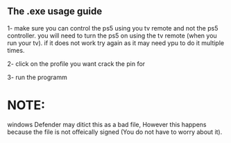 ## The .exe usage guide

1- make sure you can control the ps5 using you tv remote and not the ps5 controller.
  you will need to turn the ps5 on using the tv remote (when you run your tv). if it does not work try again as it may need ypu to do it multiple times.

2- click on the profile you want crack the pin for

3- run the programm 

# NOTE:

windows Defender may ditict this as a bad file, However this happens because the file is not offeically signed (You do not have to worry about it).
